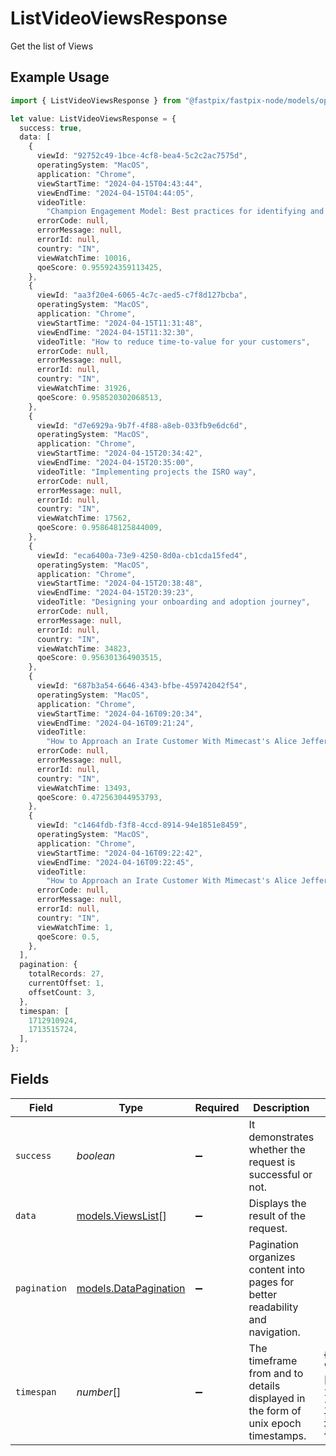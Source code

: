 # ListVideoViewsResponse

Get the list of Views

## Example Usage

```typescript
import { ListVideoViewsResponse } from "@fastpix/fastpix-node/models/operations";

let value: ListVideoViewsResponse = {
  success: true,
  data: [
    {
      viewId: "92752c49-1bce-4cf8-bea4-5c2c2ac7575d",
      operatingSystem: "MacOS",
      application: "Chrome",
      viewStartTime: "2024-04-15T04:43:44",
      viewEndTime: "2024-04-15T04:44:05",
      videoTitle:
        "Champion Engagement Model: Best practices for identifying and engaging your champion",
      errorCode: null,
      errorMessage: null,
      errorId: null,
      country: "IN",
      viewWatchTime: 10016,
      qoeScore: 0.955924359113425,
    },
    {
      viewId: "aa3f20e4-6065-4c7c-aed5-c7f8d127bcba",
      operatingSystem: "MacOS",
      application: "Chrome",
      viewStartTime: "2024-04-15T11:31:48",
      viewEndTime: "2024-04-15T11:32:30",
      videoTitle: "How to reduce time-to-value for your customers",
      errorCode: null,
      errorMessage: null,
      errorId: null,
      country: "IN",
      viewWatchTime: 31926,
      qoeScore: 0.958520302068513,
    },
    {
      viewId: "d7e6929a-9b7f-4f88-a8eb-033fb9e6dc6d",
      operatingSystem: "MacOS",
      application: "Chrome",
      viewStartTime: "2024-04-15T20:34:42",
      viewEndTime: "2024-04-15T20:35:00",
      videoTitle: "Implementing projects the ISRO way",
      errorCode: null,
      errorMessage: null,
      errorId: null,
      country: "IN",
      viewWatchTime: 17562,
      qoeScore: 0.958648125844009,
    },
    {
      viewId: "eca6400a-73e9-4250-8d0a-cb1cda15fed4",
      operatingSystem: "MacOS",
      application: "Chrome",
      viewStartTime: "2024-04-15T20:38:48",
      viewEndTime: "2024-04-15T20:39:23",
      videoTitle: "Designing your onboarding and adoption journey",
      errorCode: null,
      errorMessage: null,
      errorId: null,
      country: "IN",
      viewWatchTime: 34823,
      qoeScore: 0.956301364903515,
    },
    {
      viewId: "687b3a54-6646-4343-bfbe-459742042f54",
      operatingSystem: "MacOS",
      application: "Chrome",
      viewStartTime: "2024-04-16T09:20:34",
      viewEndTime: "2024-04-16T09:21:24",
      videoTitle:
        "How to Approach an Irate Customer With Mimecast's Alice Jeffery",
      errorCode: null,
      errorMessage: null,
      errorId: null,
      country: "IN",
      viewWatchTime: 13493,
      qoeScore: 0.472563044953793,
    },
    {
      viewId: "c1464fdb-f3f8-4ccd-8914-94e1851e8459",
      operatingSystem: "MacOS",
      application: "Chrome",
      viewStartTime: "2024-04-16T09:22:42",
      viewEndTime: "2024-04-16T09:22:45",
      videoTitle:
        "How to Approach an Irate Customer With Mimecast's Alice Jeffery",
      errorCode: null,
      errorMessage: null,
      errorId: null,
      country: "IN",
      viewWatchTime: 1,
      qoeScore: 0.5,
    },
  ],
  pagination: {
    totalRecords: 27,
    currentOffset: 1,
    offsetCount: 3,
  },
  timespan: [
    1712910924,
    1713515724,
  ],
};
```

## Fields

| Field                                                                              | Type                                                                               | Required                                                                           | Description                                                                        | Example                                                                            |
| ---------------------------------------------------------------------------------- | ---------------------------------------------------------------------------------- | ---------------------------------------------------------------------------------- | ---------------------------------------------------------------------------------- | ---------------------------------------------------------------------------------- |
| `success`                                                                          | *boolean*                                                                          | :heavy_minus_sign:                                                                 | It demonstrates whether the request is successful or not.                          |                                                                                    |
| `data`                                                                             | [models.ViewsList](../../models/viewslist.md)[]                                    | :heavy_minus_sign:                                                                 | Displays the result of the request.                                                |                                                                                    |
| `pagination`                                                                       | [models.DataPagination](../../models/datapagination.md)                            | :heavy_minus_sign:                                                                 | Pagination organizes content into pages for better readability and navigation.     |                                                                                    |
| `timespan`                                                                         | *number*[]                                                                         | :heavy_minus_sign:                                                                 | The timeframe from and to details displayed in the form of unix epoch timestamps.<br/> | {<br/>"availableValue": [<br/>1610025789,<br/>1610025947<br/>]<br/>}               |